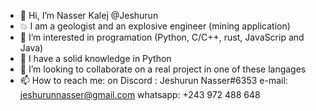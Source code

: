 - 👋 Hi, I’m Nasser Kalej @Jeshurun
- 💥 I am a geologist and an explosive engineer (mining application)
- 👀 I’m interested in programation (Python, C/C++, rust, JavaScrip and Java)
- 🌱 I have a solid knowledge in Python
- 💞️ I’m looking to collaborate on a real project in one of these langages
- 📫 How to reach me: 
      on Discord : Jeshurun Nasser#6353
      e-mail:  jeshurunnasser@gmail.com
      whatsapp: +243 972 488 648

<!---
jeshurun01/jeshurun01 is a ✨ special ✨ repository because its `README.md` (this file) appears on your GitHub profile.
You can click the Preview link to take a look at your changes.
--->

